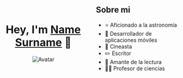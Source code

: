 <div style="display: flex; align-items: center;">
    <div style="text-align: center;">
        <h1>Hey, I'm <a href="">Name Surname</a> 👋</h1>
        <img src="https://imgur.com/Ei2EmF9.png" alt="Avatar" style="max-width: 100%;">
    </div>
    <div style="margin-left: 20 px;">
        <h2>Sobre mi</h2>
        <ul>
            <li>⭐ Aficionado a la astronomía</li>
            <li>📲 Desarrollador de aplicaciones móviles</li>
            <li>🎥 Cineasta</li>
            <li>✏️ Escritor</li>
            <li>📗 Amante de la lectura</li>
            <li>🧑‍🏫 Profesor de ciencias</li>
        </ul>
    </div>
</div>

